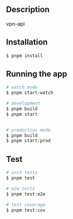 

## Description

vpn-api

## Installation

```bash
$ pnpm install
```

## Running the app

```bash
# watch mode
$ pnpm start:watch

# development
$ pnpm build
$ pnpm start


# production mode
$ pnpm build
$ pnpm start:prod
```

## Test

```bash
# unit tests
$ pnpm test

# e2e tests
$ pnpm test:e2e

# test coverage
$ pnpm test:cov
```